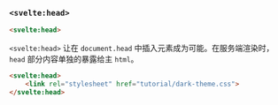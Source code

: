 ### `<svelte:head>`

```html
<svelte:head>
```

`<svelte:head>` 让在 `document.head` 中插入元素成为可能。在服务端渲染时，`head` 部分内容单独的暴露给主 `html`。

```html
<svelte:head>
	<link rel="stylesheet" href="tutorial/dark-theme.css">
</svelte:head>
```